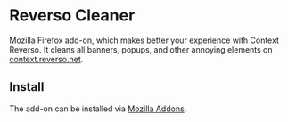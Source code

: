 # Reverso Cleaner

Mozilla Firefox add-on, which makes better your experience with Context Reverso.
It cleans all banners, popups, and other annoying elements on [context.reverso.net](https://context.reverso.net/translation).

## Install

The add-on can be installed via [Mozilla Addons](https://addons.mozilla.org/en-US/firefox/addon/reverso-cleaner).
